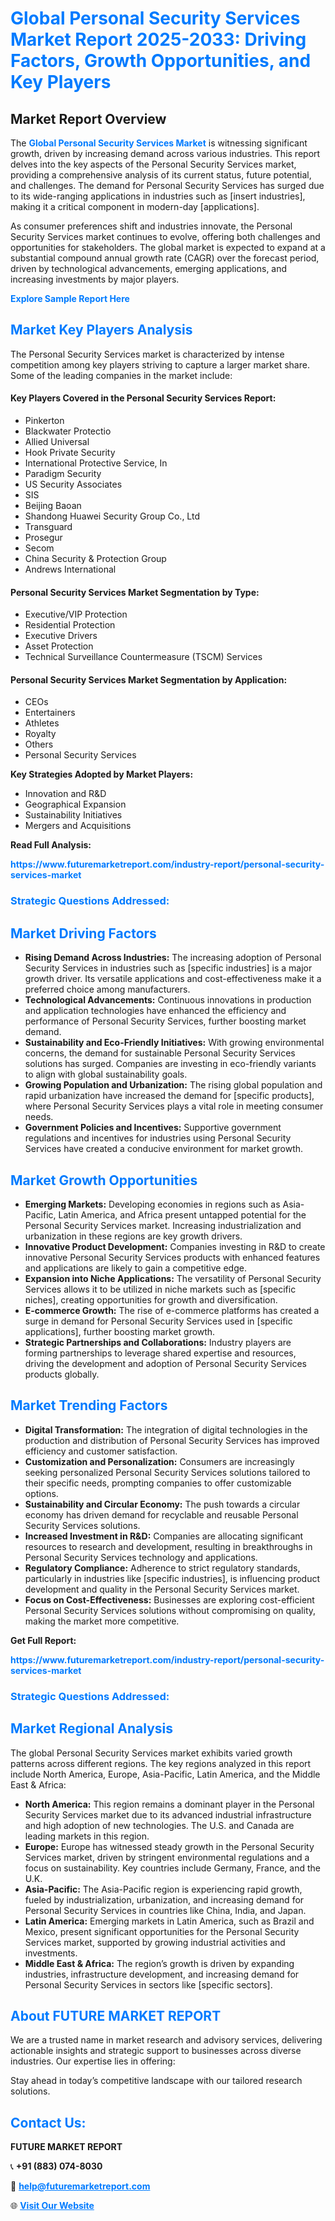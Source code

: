 <h1 style="color: #007BFF;">Global Personal Security Services Market Report 2025-2033: Driving Factors, Growth Opportunities, and Key Players</h1>

<section id="overview">
<h2>Market Report Overview</h2>
<p>The <a href="https://www.futuremarketreport.com/industry-report/personal-security-services-market" style="color: #007BFF; text-decoration: none;"><strong>Global Personal Security Services Market</strong></a> is witnessing significant growth, driven by increasing demand across various industries. This report delves into the key aspects of the Personal Security Services market, providing a comprehensive analysis of its current status, future potential, and challenges. The demand for Personal Security Services has surged due to its wide-ranging applications in industries such as [insert industries], making it a critical component in modern-day [applications].</p>
<p>As consumer preferences shift and industries innovate, the Personal Security Services market continues to evolve, offering both challenges and opportunities for stakeholders. The global market is expected to expand at a substantial compound annual growth rate (CAGR) over the forecast period, driven by technological advancements, emerging applications, and increasing investments by major players.</p>
</section>

<section id="overview">
<p><a href="https://www.futuremarketreport.com/request-sample/reportId=111107" style="color: #007BFF; text-decoration: none;"><strong>Explore Sample Report Here</strong></a></p>
</section>

<section id="key-players">
<h2 style="color: #007BFF;">Market Key Players Analysis</h2>
<p>The Personal Security Services market is characterized by intense competition among key players striving to capture a larger market share. Some of the leading companies in the market include:</p>
<h4>Key Players Covered in the Personal Security Services Report:</h4>
<ul><li>Pinkerton</li><li>Blackwater Protectio</li><li>Allied Universal</li><li>Hook Private Security</li><li>International Protective Service, In</li><li>Paradigm Security</li><li>US Security Associates</li><li>SIS</li><li>Beijing Baoan</li><li>Shandong Huawei Security Group Co., Ltd</li><li>Transguard</li><li>Prosegur</li><li>Secom</li><li>China Security &amp; Protection Group</li><li>Andrews International</li></ul>
<h4>Personal Security Services Market Segmentation by Type:</h4>
<ul><li>Executive/VIP Protection</li><li>Residential Protection</li><li>Executive Drivers</li><li>Asset Protection</li><li>Technical Surveillance Countermeasure (TSCM) Services</li></ul>

<h4>Personal Security Services Market Segmentation by Application:</h4>
<ul><li>CEOs</li><li>Entertainers</li><li>Athletes</li><li>Royalty</li><li>Others</li><li>Personal Security Services</li></ul>
<p><strong>Key Strategies Adopted by Market Players:</strong></p>
<ul>
<li>Innovation and R&D</li>
<li>Geographical Expansion</li>
<li>Sustainability Initiatives</li>
<li>Mergers and Acquisitions</li>
</ul>
</section>

<section>
<p><strong>Read Full Analysis: </strong></p><a href="https://www.futuremarketreport.com/industry-report/personal-security-services-market" style="color: #007BFF; text-decoration: none;"><strong>https://www.futuremarketreport.com/industry-report/personal-security-services-market</strong></a>
<h3 style="color: #007BFF;">Strategic Questions Addressed:</h3>
</section>

<section id="driving-factors">
<h2 style="color: #007BFF;">Market Driving Factors</h2>
<ul>
<li><strong>Rising Demand Across Industries:</strong> The increasing adoption of Personal Security Services in industries such as [specific industries] is a major growth driver. Its versatile applications and cost-effectiveness make it a preferred choice among manufacturers.</li>
<li><strong>Technological Advancements:</strong> Continuous innovations in production and application technologies have enhanced the efficiency and performance of Personal Security Services, further boosting market demand.</li>
<li><strong>Sustainability and Eco-Friendly Initiatives:</strong> With growing environmental concerns, the demand for sustainable Personal Security Services solutions has surged. Companies are investing in eco-friendly variants to align with global sustainability goals.</li>
<li><strong>Growing Population and Urbanization:</strong> The rising global population and rapid urbanization have increased the demand for [specific products], where Personal Security Services plays a vital role in meeting consumer needs.</li>
<li><strong>Government Policies and Incentives:</strong> Supportive government regulations and incentives for industries using Personal Security Services have created a conducive environment for market growth.</li>
</ul>
</section>

<section id="growth-opportunities">
<h2 style="color: #007BFF;">Market Growth Opportunities</h2>
<ul>
<li><strong>Emerging Markets:</strong> Developing economies in regions such as Asia-Pacific, Latin America, and Africa present untapped potential for the Personal Security Services market. Increasing industrialization and urbanization in these regions are key growth drivers.</li>
<li><strong>Innovative Product Development:</strong> Companies investing in R&D to create innovative Personal Security Services products with enhanced features and applications are likely to gain a competitive edge.</li>
<li><strong>Expansion into Niche Applications:</strong> The versatility of Personal Security Services allows it to be utilized in niche markets such as [specific niches], creating opportunities for growth and diversification.</li>
<li><strong>E-commerce Growth:</strong> The rise of e-commerce platforms has created a surge in demand for Personal Security Services used in [specific applications], further boosting market growth.</li>
<li><strong>Strategic Partnerships and Collaborations:</strong> Industry players are forming partnerships to leverage shared expertise and resources, driving the development and adoption of Personal Security Services products globally.</li>
</ul>
</section>

<section id="trending-factors">
<h2 style="color: #007BFF;">Market Trending Factors</h2>
<ul>
<li><strong>Digital Transformation:</strong> The integration of digital technologies in the production and distribution of Personal Security Services has improved efficiency and customer satisfaction.</li>
<li><strong>Customization and Personalization:</strong> Consumers are increasingly seeking personalized Personal Security Services solutions tailored to their specific needs, prompting companies to offer customizable options.</li>
<li><strong>Sustainability and Circular Economy:</strong> The push towards a circular economy has driven demand for recyclable and reusable Personal Security Services solutions.</li>
<li><strong>Increased Investment in R&D:</strong> Companies are allocating significant resources to research and development, resulting in breakthroughs in Personal Security Services technology and applications.</li>
<li><strong>Regulatory Compliance:</strong> Adherence to strict regulatory standards, particularly in industries like [specific industries], is influencing product development and quality in the Personal Security Services market.</li>
<li><strong>Focus on Cost-Effectiveness:</strong> Businesses are exploring cost-efficient Personal Security Services solutions without compromising on quality, making the market more competitive.</li>
</ul>
</section>

<section>
<p><strong>Get Full Report: </strong></p><a href="https://www.futuremarketreport.com/industry-report/personal-security-services-market" style="color: #007BFF; text-decoration: none;"><strong>https://www.futuremarketreport.com/industry-report/personal-security-services-market</strong></a>
<h3 style="color: #007BFF;">Strategic Questions Addressed:</h3>
</section>


<section id="regional-analysis">
<h2 style="color: #007BFF;">Market Regional Analysis</h2>
<p>The global Personal Security Services market exhibits varied growth patterns across different regions. The key regions analyzed in this report include North America, Europe, Asia-Pacific, Latin America, and the Middle East & Africa:</p>
<ul>
<li><strong>North America:</strong> This region remains a dominant player in the Personal Security Services market due to its advanced industrial infrastructure and high adoption of new technologies. The U.S. and Canada are leading markets in this region.</li>
<li><strong>Europe:</strong> Europe has witnessed steady growth in the Personal Security Services market, driven by stringent environmental regulations and a focus on sustainability. Key countries include Germany, France, and the U.K.</li>
<li><strong>Asia-Pacific:</strong> The Asia-Pacific region is experiencing rapid growth, fueled by industrialization, urbanization, and increasing demand for Personal Security Services in countries like China, India, and Japan.</li>
<li><strong>Latin America:</strong> Emerging markets in Latin America, such as Brazil and Mexico, present significant opportunities for the Personal Security Services market, supported by growing industrial activities and investments.</li>
<li><strong>Middle East & Africa:</strong> The region’s growth is driven by expanding industries, infrastructure development, and increasing demand for Personal Security Services in sectors like [specific sectors].</li>
</ul>
</section>

<footer>
<h2 style="color: #007BFF;">About FUTURE MARKET REPORT</h2>
<p>We are a trusted name in market research and advisory services, delivering actionable insights and strategic support to businesses across diverse industries. Our expertise lies in offering:</p>

<p>Stay ahead in today’s competitive landscape with our tailored research solutions.</p>

<h2 style="color: #007BFF;">Contact Us:</h2>
<p><strong>FUTURE MARKET REPORT</strong></p>
<p>📞 <strong>+91 (883) 074-8030</strong></p>
<p>📧 <strong><a href="mailto:help@futuremarketreport.com" style="color: #007BFF;">help@futuremarketreport.com</a></strong></p>
<p>🌐 <strong><a href="https://www.futuremarketreport.com/" style="color: #007BFF;">Visit Our Website</a></strong></p>
</footer>
